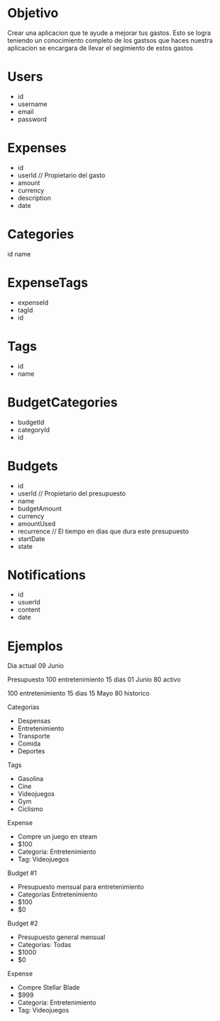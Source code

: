 # Objetivo
Crear una aplicacion que te ayude a mejorar tus gastos.
Esto se logra teniendo un conocimiento completo de los gastsos que haces
nuestra aplicacion se encargara de llevar el segimiento de estos gastos


# Users
- id
- username
- email
- password


# Expenses
- id
- userId // Propietario del gasto
- amount
- currency
- description
- date

# Categories
id
name

# ExpenseTags
- expenseId
- tagId
- id

# Tags
- id
- name

# BudgetCategories
- budgetId
- categoryId
- id

# Budgets
- id
- userId // Propietario del presupuesto
- name
- budgetAmount
- currency
- amountUsed
- recurrence // El tiempo en dias que dura este presupuesto
- startDate
- state

# Notifications
- id
- usuerId
- content
- date


# Ejemplos

Dia actual
09 Junio

Presupuesto
100
entretenimiento
15 dias
01 Junio
80
activo

100
entretenimiento
15 dias
15 Mayo
80
historico


Categorias
- Despensas
- Entretenimiento
- Transporte
- Comida
- Deportes

Tags
-  Gasolina
- Cine
- Videojuegos
- Gym
- Ciclismo




Expense
- Compre un juego en steam
- $100
- Categoria: Entretenimiento
- Tag: Videojuegos

Budget #1
- Presupuesto mensual para entretenimiento
- Categorias Entretenimiento
- $100
- $0

Budget #2
- Presupuesto general mensual
- Categorias: Todas
- $1000
- $0


Expense
- Compre Stellar Blade
- $999
- Categoria: Entretenimiento
- Tag: Videojuegos